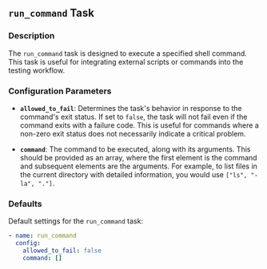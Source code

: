 ## `run_command` Task

### Description
The `run_command` task is designed to execute a specified shell command. This task is useful for integrating external scripts or commands into the testing workflow.

### Configuration Parameters

- **`allowed_to_fail`**:
  Determines the task's behavior in response to the command's exit status. If set to `false`, the task will not fail even if the command exits with a failure code. This is useful for commands where a non-zero exit status does not necessarily indicate a critical problem.

- **`command`**:
  The command to be executed, along with its arguments. This should be provided as an array, where the first element is the command and subsequent elements are the arguments. For example, to list files in the current directory with detailed information, you would use `["ls", "-la", "."]`.

### Defaults

Default settings for the `run_command` task:

```yaml
- name: run_command
  config:
    allowed_to_fail: false
    command: []
```
